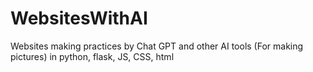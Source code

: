 # WebsitesWithAI
Websites making practices by Chat GPT and other AI tools (For making pictures) in python, flask, JS, CSS, html 
